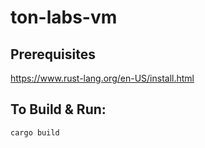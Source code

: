 # ton-labs-vm

## Prerequisites

https://www.rust-lang.org/en-US/install.html

## To Build & Run:

```
cargo build
```
